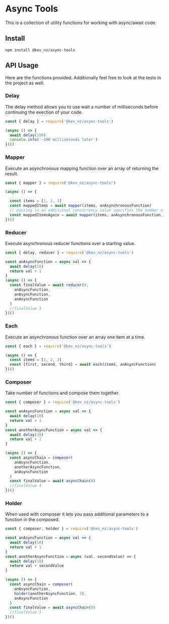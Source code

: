 # Async Tools

This is a collection of utility functions for working with async/await code.

## Install

```
npm install @kev_nz/async-tools
```

## API Usage

Here are the functions provided. Additionally feel free to look at the tests in the project as well.

### Delay

The delay method allows you to use wait a number of milliseconds before continuing the exection of your code.

```javascript
const { delay } = require('@kev_nz/async-tools')

(async () => {
  await delay(100)
  console.info('~100 milliseconds later')
})()

```

### Mapper

Execute an asynchronous mapping function over an array of returning the result.

```javascript
const { mapper } = require('@kev_nz/async-tools')

(async () => {

  const items = [1, 2, 3]
  const mappedItems = await mapper(items, anAsynchronousFunction)
  // passing in an additional concurrency value specifies the number of async methods executed at a time
  const mappedItemsAgain = await mapper(items, anAsynchronousFunction, 2)
})()
```

### Reducer

Execute asynchronous reducer functions over a starting value.

```javascript
const { delay, reducer } = require('@kev_nz/async-tools')

const anAsyncFunction = async val => {
  await delay(10)
  return val + 1
}
(async () => {
  const finalValue = await reducer(0,
    anAsyncFunction,
    anAsyncFunction,
    anAsyncFunction
  )
  //finalValue 3
})()
```

### Each

Execute an asynchronous function over an array one item at a time.

```javascript
const { each } = require('@kev_nz/async-tools')

(async () => {
  const items = [1, 2, 3]
  const [first, second, third] = await each(items, anAsyncFunction)
})()
```

### Composer

Take number of functions and compose them together.

```javascript
const { composer } = require('@kev_nz/async-tools')

const anAsyncFunction = async val => {
  await delay(10)
  return val + 1
}
const anotherAsyncFunction = async val => {
  await delay(10)
  return val + 2
}

(async () => {
  const asyncChain = composer(
    anAsyncFunction,
    anotherAsyncFunction,
    anAsyncFunction
  )
  const finalValue = await asyncChain(0)
  //finalValue 4
})()
```

### Holder

When used with composer it lets you pass additional parameters to a function in the composed.

```javascript
const { composer, holder } = require('@kev_nz/async-tools')

const anAsyncFunction = async val => {
  await delay(10)
  return val + 1
}
const anotherAsyncFunction = async (val, secondValue) => {
  await delay(10)
  return val + secondValue
}

(async () => {
  const asyncChain = composer(
    anAsyncFunction,
    holder(anotherAsyncFunction, 3),
    anAsyncFunction
  )
  const finalValue = await asyncChain(0)
  //finalValue 5
})()
```
